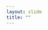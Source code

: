 ```yaml
---
layout: slide
title: ""
---
```


<section data-background-image="assets/images/Slide20.png" data-background-size="70%" data-background-position="center"/>